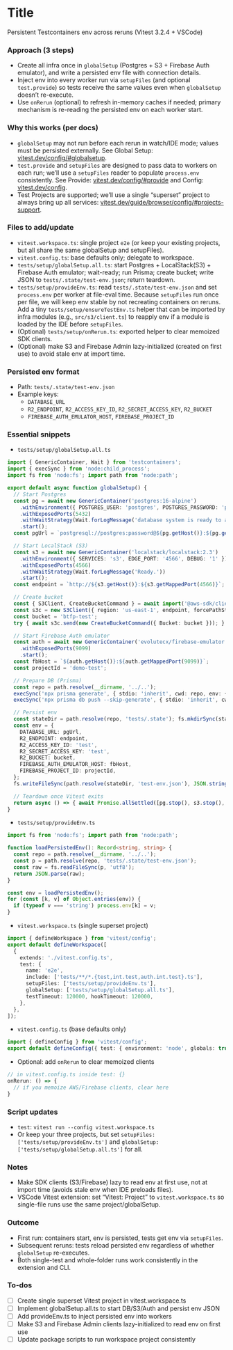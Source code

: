 <!-- 5057a2c2-ac71-442f-b494-9833deb7c136 2efa5368-4452-4513-baa6-73508ec9ed80 -->
# Title

Persistent Testcontainers env across reruns (Vitest 3.2.4 + VSCode)

### Approach (3 steps)

- Create all infra once in `globalSetup` (Postgres + S3 + Firebase Auth emulator), and write a persisted env file with connection details.
- Inject env into every worker run via `setupFiles` (and optional `test.provide`) so tests receive the same values even when `globalSetup` doesn’t re-execute.
- Use `onRerun` (optional) to refresh in-memory caches if needed; primary mechanism is re-reading the persisted env on each worker start.

### Why this works (per docs)

- `globalSetup` may not run before each rerun in watch/IDE mode; values must be persisted externally. See Global Setup: [vitest.dev/config/#globalsetup](https://vitest.dev/config/#globalsetup).
- `test.provide` and `setupFiles` are designed to pass data to workers on each run; we’ll use a `setupFiles` reader to populate `process.env` consistently. See Provide: [vitest.dev/config/#provide](https://vitest.dev/config/#provide) and Config: [vitest.dev/config](https://vitest.dev/config/).
- Test Projects are supported; we’ll use a single “superset” project to always bring up all services: [vitest.dev/guide/browser/config/#projects-support](https://vitest.dev/guide/browser/config/#projects-support).

### Files to add/update

- `vitest.workspace.ts`: single project `e2e` (or keep your existing projects, but all share the same globalSetup and setupFiles).
- `vitest.config.ts`: base defaults only; delegate to workspace.
- `tests/setup/globalSetup.all.ts`: start Postgres + LocalStack(S3) + Firebase Auth emulator; wait-ready; run Prisma; create bucket; write JSON to `tests/.state/test-env.json`; return teardown.
- `tests/setup/provideEnv.ts`: read `tests/.state/test-env.json` and set `process.env` per worker at file-eval time. Because `setupFiles` run once per file, we will keep env stable by not recreating containers on reruns. Add a tiny `tests/setup/ensureTestEnv.ts` helper that can be imported by infra modules (e.g., `src/s3/client.ts`) to reapply env if a module is loaded by the IDE before `setupFiles`.
- (Optional) `tests/setup/onRerun.ts`: exported helper to clear memoized SDK clients.
- (Optional) make S3 and Firebase Admin lazy-initialized (created on first use) to avoid stale env at import time.

### Persisted env format

- Path: `tests/.state/test-env.json`
- Example keys:
  - `DATABASE_URL`
  - `R2_ENDPOINT`, `R2_ACCESS_KEY_ID`, `R2_SECRET_ACCESS_KEY`, `R2_BUCKET`
  - `FIREBASE_AUTH_EMULATOR_HOST`, `FIREBASE_PROJECT_ID`

### Essential snippets

- `tests/setup/globalSetup.all.ts`
```ts
import { GenericContainer, Wait } from 'testcontainers';
import { execSync } from 'node:child_process';
import fs from 'node:fs'; import path from 'node:path';

export default async function globalSetup() {
  // Start Postgres
  const pg = await new GenericContainer('postgres:16-alpine')
    .withEnvironment({ POSTGRES_USER: 'postgres', POSTGRES_PASSWORD: 'password', POSTGRES_DB: 'btfp_test' })
    .withExposedPorts(5432)
    .withWaitStrategy(Wait.forLogMessage('database system is ready to accept connections'))
    .start();
  const pgUrl = `postgresql://postgres:password@${pg.getHost()}:${pg.getMappedPort(5432)}/btfp_test`;

  // Start LocalStack (S3)
  const s3 = await new GenericContainer('localstack/localstack:2.3')
    .withEnvironment({ SERVICES: 's3', EDGE_PORT: '4566', DEBUG: '1' })
    .withExposedPorts(4566)
    .withWaitStrategy(Wait.forLogMessage('Ready.'))
    .start();
  const endpoint = `http://${s3.getHost()}:${s3.getMappedPort(4566)}`;

  // Create bucket
  const { S3Client, CreateBucketCommand } = await import('@aws-sdk/client-s3');
  const s3c = new S3Client({ region: 'us-east-1', endpoint, forcePathStyle: true, credentials: { accessKeyId: 'test', secretAccessKey: 'test' } });
  const bucket = 'btfp-test';
  try { await s3c.send(new CreateBucketCommand({ Bucket: bucket })); } catch {}

  // Start Firebase Auth emulator
  const auth = await new GenericContainer('evolutecx/firebase-emulator:latest')
    .withExposedPorts(9099)
    .start();
  const fbHost = `${auth.getHost()}:${auth.getMappedPort(9099)}`;
  const projectId = 'demo-test';

  // Prepare DB (Prisma)
  const repo = path.resolve(__dirname, '../..');
  execSync('npx prisma generate', { stdio: 'inherit', cwd: repo, env: { ...process.env } });
  execSync('npx prisma db push --skip-generate', { stdio: 'inherit', cwd: repo, env: { ...process.env, DATABASE_URL: pgUrl } });

  // Persist env
  const stateDir = path.resolve(repo, 'tests/.state'); fs.mkdirSync(stateDir, { recursive: true });
  const env = {
    DATABASE_URL: pgUrl,
    R2_ENDPOINT: endpoint,
    R2_ACCESS_KEY_ID: 'test',
    R2_SECRET_ACCESS_KEY: 'test',
    R2_BUCKET: bucket,
    FIREBASE_AUTH_EMULATOR_HOST: fbHost,
    FIREBASE_PROJECT_ID: projectId,
  };
  fs.writeFileSync(path.resolve(stateDir, 'test-env.json'), JSON.stringify(env, null, 2));

  // Teardown once Vitest exits
  return async () => { await Promise.allSettled([pg.stop(), s3.stop(), auth.stop()]); };
}
```

- `tests/setup/provideEnv.ts`
```ts
import fs from 'node:fs'; import path from 'node:path';

function loadPersistedEnv(): Record<string, string> {
  const repo = path.resolve(__dirname, '../..');
  const p = path.resolve(repo, 'tests/.state/test-env.json');
  const raw = fs.readFileSync(p, 'utf8');
  return JSON.parse(raw);
}

const env = loadPersistedEnv();
for (const [k, v] of Object.entries(env)) {
  if (typeof v === 'string') process.env[k] = v;
}
```

- `vitest.workspace.ts` (single superset project)
```ts
import { defineWorkspace } from 'vitest/config';
export default defineWorkspace([
  {
    extends: './vitest.config.ts',
    test: {
      name: 'e2e',
      include: ['tests/**/*.{test,int.test,auth.int.test}.ts'],
      setupFiles: ['tests/setup/provideEnv.ts'],
      globalSetup: ['tests/setup/globalSetup.all.ts'],
      testTimeout: 120000, hookTimeout: 120000,
    },
  },
]);
```

- `vitest.config.ts` (base defaults only)
```ts
import { defineConfig } from 'vitest/config';
export default defineConfig({ test: { environment: 'node', globals: true, pool: 'forks' } });
```

- Optional: add `onRerun` to clear memoized clients
```ts
// in vitest.config.ts inside test: {}
onRerun: () => {
  // if you memoize AWS/Firebase clients, clear here
}
```


### Script updates

- `test`: `vitest run --config vitest.workspace.ts`
- Or keep your three projects, but set `setupFiles: ['tests/setup/provideEnv.ts']` and `globalSetup: ['tests/setup/globalSetup.all.ts']` for all.

### Notes

- Make SDK clients (S3/Firebase) lazy to read env at first use, not at import time (avoids stale env when IDE preloads files).
- VSCode Vitest extension: set “Vitest: Project” to `vitest.workspace.ts` so single-file runs use the same project/globalSetup.

### Outcome

- First run: containers start, env is persisted, tests get env via `setupFiles`.
- Subsequent reruns: tests reload persisted env regardless of whether `globalSetup` re-executes.
- Both single-test and whole-folder runs work consistently in the extension and CLI.

### To-dos

- [ ] Create single superset Vitest project in vitest.workspace.ts
- [ ] Implement globalSetup.all.ts to start DB/S3/Auth and persist env JSON
- [ ] Add provideEnv.ts to inject persisted env into workers
- [ ] Make S3 and Firebase Admin clients lazy-initialized to read env on first use
- [ ] Update package scripts to run workspace project consistently